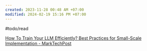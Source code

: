 ```yaml
---
created: 2023-11-28 00:48 AM +07:00
modified: 2024-02-19 15:16 PM +07:00
---
```

#todo/read 

[How To Train Your LLM Efficiently? Best Practices for Small-Scale Implementation - MarkTechPost](https://www.marktechpost.com/2023/11/26/how-to-train-your-llm-efficiently-best-practices-for-small-scale-implementation/)
